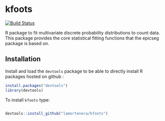 kfoots
======
[![Build Status](https://travis-ci.org/lamortenera/kfoots.svg?branch=master)](https://travis-ci.org/lamortenera/kfoots)

R package to fit multivariate discrete probability distributions to count data. This package provides the core statistical fitting functions that the epicseg package is based on.

## Installation

Install and load the `devtools` package to be able to directly install R packages hosted on github :

```R
install.packages("devtools")
library(devtools)
```

To install `kfoots` type:

```R

devtools::install_github("lamortenera/kfoots")
```
